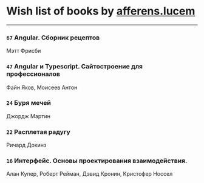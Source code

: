 # Wish list of books by [afferens.lucem](http://vk.com/id196071655)
---

### `67` Angular. Сборник рецептов
Мэтт Фрисби

### `47` Angular и Typescript. Сайтостроение для профессионалов
Файн Яков, Моисеев Антон

### `24` Буря мечей
Джордж Мартин

### `22` Расплетая радугу
Ричард Докинз

### `16` Интерфейс. Основы проектирования взаимодействия.
Алан Купер, Роберт Рейман, Дэвид Кронин, Кристофер Носсел


